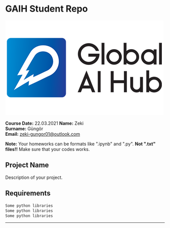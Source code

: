 # GAIH Student Repo
![](img/newlogo.png)

**Course Date:** 22.03.2021
**Name:** Zeki  
**Surname:** Güngör  
**Email:** zeki-gungor01@outlook.com 

**Note:** Your homeworks can be formats like ".ipynb" and ".py". **Not ".txt" files!!** Make sure that your codes works.  

## Project Name
Description of your project.

## Requirements
```
Some python libraries
Some python libraries
Some python libraries
```
---




